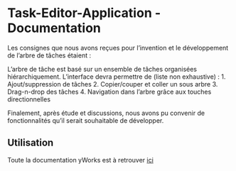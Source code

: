 # Task-Editor-Application - Documentation

Les consignes que nous avons reçues pour l’invention et le développement de l’arbre de tâches étaient : 

L’arbre de tâche est basé sur un ensemble de tâches organisées hiérarchiquement. L’interface devra permettre de (liste non exhaustive) :
	1. Ajout/suppression de tâches
	2. Copier/couper et coller un sous arbre
	3. Drag-n-drop des tâches
	4. Navigation dans l’arbre grâce aux touches directionnelles

Finalement, après étude et discussions, nous avons pu convenir de fonctionnalités qu’il serait souhaitable de développer. 

## Utilisation

Toute la documentation yWorks est à retrouver [ici](http://docs.yworks.com/yfilesjavafx/doc/api/#/dguide/getting_started-creating_graph_elements)
